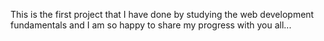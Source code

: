 This is the first project that I have done by studying the web development fundamentals and I am so happy to share my progress with you all...
